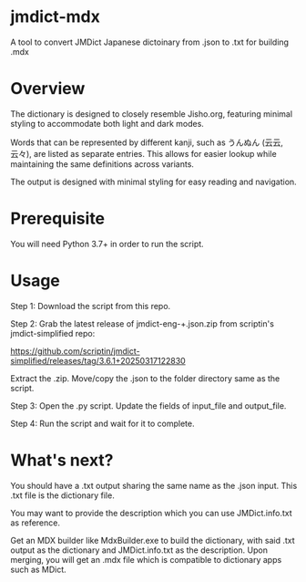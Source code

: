 # jmdict-mdx
A tool to convert JMDict Japanese dictoinary from .json to .txt for building .mdx

# Overview
The dictionary is designed to closely resemble Jisho.org, featuring minimal styling to accommodate both light and dark modes.

Words that can be represented by different kanji, such as うんぬん (云云, 云々), are listed as separate entries. This allows for easier lookup while maintaining the same definitions across variants.

The output is designed with minimal styling for easy reading and navigation.

# Prerequisite
You will need Python 3.7+ in order to run the script.

# Usage
Step 1: Download the script from this repo.

Step 2: Grab the latest release of jmdict-eng-<version>+<time>.json.zip from scriptin's jmdict-simplified repo:

https://github.com/scriptin/jmdict-simplified/releases/tag/3.6.1+20250317122830

Extract the .zip. Move/copy the .json to the folder directory same as the script.

Step 3: Open the .py script. Update the fields of input_file and output_file.

Step 4: Run the script and wait for it to complete.

# What's next?
You should have a .txt output sharing the same name as the .json input. This .txt file is the dictionary file.

You may want to provide the description which you can use JMDict.info.txt as reference.

Get an MDX builder like MdxBuilder.exe to build the dictionary, with said .txt output as the dictionary and JMDict.info.txt as the description. Upon merging, you will get an .mdx file which is compatible to dictionary apps such as MDict.
